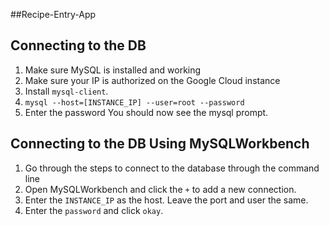 ##Recipe-Entry-App



## Connecting to the DB
1. Make sure MySQL is installed and working
2. Make sure your IP is authorized on the Google Cloud instance
3. Install ```mysql-client```. 
4. ```mysql --host=[INSTANCE_IP] --user=root --password```
5. Enter the password
	You should now see the mysql prompt.

## Connecting to the DB Using MySQLWorkbench
1. Go through the steps to connect to the database through the command line
2. Open MySQLWorkbench and click the ```+``` to add a new connection.
3. Enter the ```INSTANCE_IP``` as the host. Leave the port and user the same.
4. Enter the ```password``` and click ```okay```.



